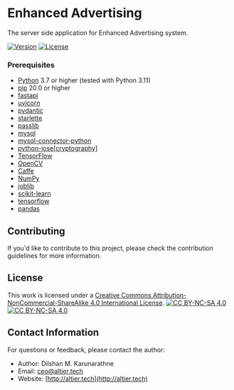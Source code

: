 # Enhanced Advertising 

The server side application for Enhanced Advertising system.

[![Version](https://img.shields.io/badge/version-0.1-brightgreen.svg)](https://pypi.org/project/ad-topic-recommender/)
[![License](https://img.shields.io/badge/license-CC%20BY--NC--SA%204.0-blue.svg)](https://creativecommons.org/licenses/by-nc-sa/4.0/)

### Prerequisites

- [Python](https://www.python.org/) 3.7 or higher (tested with Python 3.11)
- [pip](https://pip.pypa.io/en/stable/) 20.0 or higher
- [fastapi](https://fastapi.tiangolo.com/)
- [uvicorn](https://www.uvicorn.org/)
- [pydantic](https://pydantic-docs.helpmanual.io/)
- [starlette](https://www.starlette.io/)
- [passlib](https://passlib.readthedocs.io/en/stable/)
- [mysql](https://www.mysql.com/)
- [mysql-connector-python](https://dev.mysql.com/doc/connector-python/en/)
- [python-jose[cryptography]](https://python-jose.readthedocs.io/en/latest/)
- [TensorFlow](https://www.tensorflow.org/)
- [OpenCV](https://opencv.org/)
- [Caffe](https://caffe.berkeleyvision.org/)
- [NumPy](https://numpy.org/)
- [joblib](https://joblib.readthedocs.io/en/latest/)
- [scikit-learn](https://scikit-learn.org/stable/)
- [tensorflow](https://www.tensorflow.org/)
- [pandas](https://pandas.pydata.org/)

## Contributing

If you'd like to contribute to this project, please check the contribution guidelines for more information.

## License

This work is licensed under a
[Creative Commons Attribution-NonCommercial-ShareAlike 4.0 International License][cc-by-nc-sa].
[![CC BY-NC-SA 4.0][cc-by-nc-sa-shield]][cc-by-nc-sa]  
[![CC BY-NC-SA 4.0][cc-by-nc-sa-image]][cc-by-nc-sa] 

[cc-by-nc-sa]: http://creativecommons.org/licenses/by-nc-sa/4.0/
[cc-by-nc-sa-image]: https://licensebuttons.net/l/by-nc-sa/4.0/88x31.png
[cc-by-nc-sa-shield]: https://img.shields.io/badge/License-CC%20BY--NC--SA%204.0-lightgrey.svg

## Contact Information

For questions or feedback, please contact the author:

- Author: Dilshan M. Karunarathne
- Email: ceo@altier.tech
- Website: [http://altier.tech](http://altier.tech)
